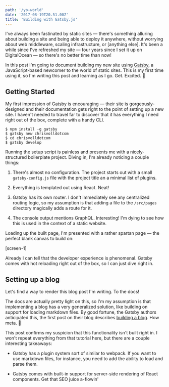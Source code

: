 ```yaml
---
path: '/yo-world'
date: '2017-08-19T20.51.00Z'
title: 'Building with Gatsby.js'
---
```


I've always been fastinated by static sites — there's something alluring about building a site and being able to deploy it anywhere, without worrying about web middleware, scaling infrastructure, or [anything else]. It's been a while since I've refreshed my site — four years since I set it up on DigitalOcean — so there's no better time than now!

In this post I'm going to document building my new site using [Gatsby](https://www.gatsbyjs.org/), a JavaScript-based newcomer to the world of static sites. This is my first time using it, so I'm writing this post and learning as I go. Get. Excited. 🎉

## Getting Started

My first impression of Gatsby is encouraging — their site is gorgeously-designed and their documentation gets right to the point of setting up a new site. I haven't needed to travel far to discover that it has everything I need right out of the box, complete with a handy CLI.

```
$ npm install -g gatsby
$ gatsby new chrisvolldotcom
$ cd chrisvolldotcom
$ gatsby develop
```

Running the setup script is painless and presents me with a nicely-structured boilerplate project. Diving in, I'm already noticing a couple things:

1. There's almost no configuration. The project starts out with a small `gatsby-config.js` file with the project title an a minimal list of plugins.

2. Everything is templated out using React. Neat!

3. Gatsby has its own router. I don't immediately see any centralized routing logic, so my assumption is that adding a file to the `/src/pages` directory magically adds a route for it.

4. The console output mentions GraphQL. Interesting! I'm dying to see how this is used in the context of a static website.

Loading up the built page, I'm presented with a rather spartan page — the perfect blank canvas to build on:

[screen-1]

Already I can tell that the developer experience is phenomenal. Gatsby comes with hot reloading right out of the box, so I can just dive right in.

## Setting up a blog

Let's find a way to render this blog post I'm writing. To the docs!

The docs are actually pretty light on this, so I'm my assumption is that implementing a blog has a very generalized solution, like building on support for loading markdown files. By good fortune, the Gatsby authors anticipated this, the first post on their blog describes [building a blog](https://www.gatsbyjs.org/blog/2017-07-19-creating-a-blog-with-gatsby/). How meta. 🤘

This post confirms my suspicion that this functionality isn't built right in. I won't repeat everything from that tutorial here, but there are a couple interesting takeaways:

- Gatsby has a plugin system sort of similar to webpack. If you want to use markdown files, for instance, you need to add the ability to load and parse them.

- Gatsby comes with built-in support for server-side rendering of React components. Get that SEO juice a-flowin'

